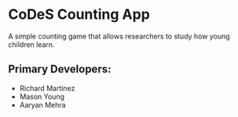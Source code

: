 # CoDeS Counting App
A simple counting game that allows researchers to study how young children learn.

## Primary Developers:
- Richard Martinez
- Mason Young
- Aaryan Mehra